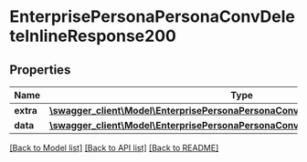 # EnterprisePersonaPersonaConvDeleteInlineResponse200

## Properties
Name | Type | Description | Notes
------------ | ------------- | ------------- | -------------
**extra** | [**\swagger_client\Model\EnterprisePersonaPersonaConvDeleteExtraBody**](EnterprisePersonaPersonaConvDeleteExtraBody.md) |  | [optional] 
**data** | [**\swagger_client\Model\EnterprisePersonaPersonaConvDeleteInlineResponse200Data**](EnterprisePersonaPersonaConvDeleteInlineResponse200Data.md) |  | [optional] 

[[Back to Model list]](../README.md#documentation-for-models) [[Back to API list]](../README.md#documentation-for-api-endpoints) [[Back to README]](../README.md)

